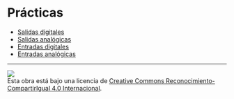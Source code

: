 # Prácticas

* [Salidas digitales](Salidas-digitales/README.md)
* [Salidas analógicas](Salidas-analogicas/README.md)
* [Entradas digitales](Entradas-digitales/README.md)
* [Entradas analógicas](Entradas-analogicas/README.md)


---

<img src="http://i.creativecommons.org/l/by-sa/4.0/88x31.png" /><br>
Esta obra está bajo una licencia de [Creative Commons Reconocimiento-CompartirIgual 4.0 Internacional](https://creativecommons.org/licenses/by-sa/4.0/deed.es_ES).